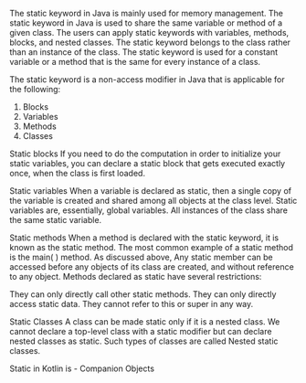 
The static keyword in Java is mainly used for memory management. The static keyword in Java is used to share the same variable or method of a given class. The users can apply static keywords with variables, methods, blocks, and nested classes. The static keyword belongs to the class rather than an instance of the class. The static keyword is used for a constant variable or a method that is the same for every instance of a class.

The static keyword is a non-access modifier in Java that is applicable for the following: 

1. Blocks
2. Variables
3. Methods
4. Classes

Static blocks
If you need to do the computation in order to initialize your static variables, you can declare a static block that gets executed exactly once, when the class is first loaded. 

Static variables
When a variable is declared as static, then a single copy of the variable is created and shared among all objects at the class level. Static variables are, essentially, global variables. All instances of the class share the same static variable.

Static methods
When a method is declared with the static keyword, it is known as the static method. The most common example of a static method is the main( ) method. As discussed above, Any static member can be accessed before any objects of its class are created, and without reference to any object. Methods declared as static have several restrictions: 

They can only directly call other static methods.
They can only directly access static data.
They cannot refer to this or super in any way.

Static Classes 
A class can be made static only if it is a nested class. We cannot declare a top-level class with a static modifier but can declare nested classes as static. Such types of classes are called Nested static classes. 


Static in Kotlin is - Companion Objects